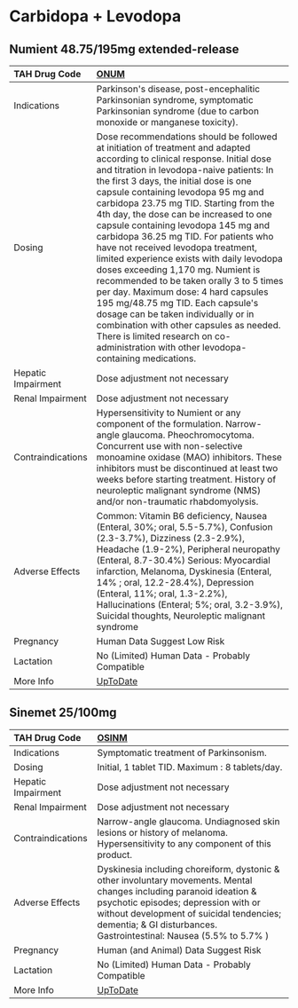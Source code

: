 # Carbidopa + Levodopa

## Numient 48.75/195mg extended-release

| TAH Drug Code      | [ONUM](https://www.tahsda.org.tw/drugs/hissearch.php?drug_code=ONUM)                                                                                                                                                                                                                                                                                                                                                                                                                                                                                                                                                                                                                                                                                                                                                                                      |
|:-------------------|:----------------------------------------------------------------------------------------------------------------------------------------------------------------------------------------------------------------------------------------------------------------------------------------------------------------------------------------------------------------------------------------------------------------------------------------------------------------------------------------------------------------------------------------------------------------------------------------------------------------------------------------------------------------------------------------------------------------------------------------------------------------------------------------------------------------------------------------------------------|
| Indications        | Parkinson's disease, post-encephalitic Parkinsonian syndrome, symptomatic Parkinsonian syndrome (due to carbon monoxide or manganese toxicity).                                                                                                                                                                                                                                                                                                                                                                                                                                                                                                                                                                                                                                                                                                           |
| Dosing             | Dose recommendations should be followed at initiation of treatment and adapted according to clinical response. Initial dose and titration in levodopa-naive patients: In the first 3 days, the initial dose is one capsule containing levodopa 95 mg and carbidopa 23.75 mg TID. Starting from the 4th day, the dose can be increased to one capsule containing levodopa 145 mg and carbidopa 36.25 mg TID. For patients who have not received levodopa treatment, limited experience exists with daily levodopa doses exceeding 1,170 mg. Numient is recommended to be taken orally 3 to 5 times per day. Maximum dose: 4 hard capsules 195 mg/48.75 mg TID. Each capsule's dosage can be taken individually or in combination with other capsules as needed. There is limited research on co-administration with other levodopa-containing medications. |
| Hepatic Impairment | Dose adjustment not necessary                                                                                                                                                                                                                                                                                                                                                                                                                                                                                                                                                                                                                                                                                                                                                                                                                             |
| Renal Impairment   | Dose adjustment not necessary                                                                                                                                                                                                                                                                                                                                                                                                                                                                                                                                                                                                                                                                                                                                                                                                                             |
| Contraindications  | Hypersensitivity to Numient or any component of the formulation. Narrow-angle glaucoma. Pheochromocytoma. Concurrent use with non-selective monoamine oxidase (MAO) inhibitors. These inhibitors must be discontinued at least two weeks before starting treatment. History of neuroleptic malignant syndrome (NMS) and/or non-traumatic rhabdomyolysis.                                                                                                                                                                                                                                                                                                                                                                                                                                                                                                  |
| Adverse Effects    | Common: Vitamin B6 deficiency, Nausea (Enteral, 30%; oral, 5.5-5.7%), Confusion (2.3-3.7%), Dizziness (2.3-2.9%), Headache (1.9-2%), Peripheral neuropathy (Enteral, 8.7-30.4%) Serious: Myocardial infarction, Melanoma, Dyskinesia (Enteral, 14% ; oral, 12.2-28.4%), Depression (Enteral, 11%; oral, 1.3-2.2%), Hallucinations (Enteral; 5%; oral, 3.2-3.9%), Suicidal thoughts, Neuroleptic malignant syndrome                                                                                                                                                                                                                                                                                                                                                                                                                                        |
| Pregnancy          | Human Data Suggest Low Risk                                                                                                                                                                                                                                                                                                                                                                                                                                                                                                                                                                                                                                                                                                                                                                                                                               |
| Lactation          | No (Limited) Human Data - Probably Compatible                                                                                                                                                                                                                                                                                                                                                                                                                                                                                                                                                                                                                                                                                                                                                                                                             |
| More Info          | [UpToDate](https://www.uptodate.com/contents/carbidopa-and-levodopa-drug-information)                                                                                                                                                                                                                                                                                                                                                                                                                                                                                                                                                                                                                                                                                                                                                                     |

## Sinemet 25/100mg

| TAH Drug Code      | [OSINM](https://www.tahsda.org.tw/drugs/hissearch.php?drug_code=OSINM)                                                                                                                                                                                                         |
|:-------------------|:-------------------------------------------------------------------------------------------------------------------------------------------------------------------------------------------------------------------------------------------------------------------------------|
| Indications        | Symptomatic treatment of Parkinsonism.                                                                                                                                                                                                                                         |
| Dosing             | Initial, 1 tablet TID. Maximum : 8 tablets/day.                                                                                                                                                                                                                                |
| Hepatic Impairment | Dose adjustment not necessary                                                                                                                                                                                                                                                  |
| Renal Impairment   | Dose adjustment not necessary                                                                                                                                                                                                                                                  |
| Contraindications  | Narrow-angle glaucoma. Undiagnosed skin lesions or history of melanoma. Hypersensitivity to any component of this product.                                                                                                                                                     |
| Adverse Effects    | Dyskinesia including choreiform, dystonic & other involuntary movements. Mental changes including paranoid ideation & psychotic episodes; depression with or without development of suicidal tendencies; dementia; & GI disturbances. Gastrointestinal: Nausea (5.5% to 5.7% ) |
| Pregnancy          | Human (and Animal) Data Suggest Risk                                                                                                                                                                                                                                           |
| Lactation          | No (Limited) Human Data - Probably Compatible                                                                                                                                                                                                                                  |
| More Info          | [UpToDate](https://www.uptodate.com/contents/carbidopa-and-levodopa-drug-information)                                                                                                                                                                                          |

